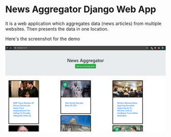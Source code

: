 # News Aggregator Django Web App
It is a web application which aggregates data (news articles) from multiple websites. Then presents the data in one location.

Here's the screenshot for the demo

![](Demo.png)
